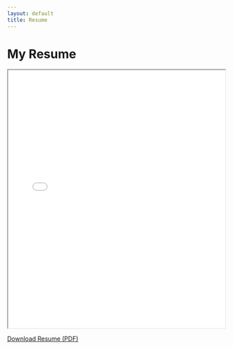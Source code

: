 ```yaml
---
layout: default
title: Resume
---
```


# My Resume

<iframe src="/assets/ZacharyLongResume3.8.24.pdf" width="100%" height="600px"></iframe>

[Download Resume (PDF)](/assets/ZacharyLongResume3.8.24.pdf)

